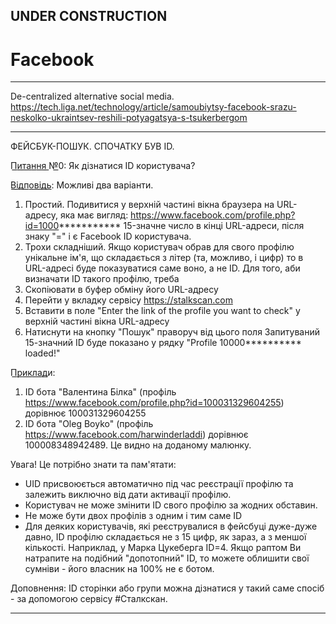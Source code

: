 
## UNDER CONSTRUCTION

# Facebook


---

De-centralized alternative social media.
https://tech.liga.net/technology/article/samoubiytsy-facebook-srazu-neskolko-ukraintsev-reshili-potyagatsya-s-tsukerbergom

---

ФЕЙСБУК-ПОШУК. СПОЧАТКУ БУВ ID.

П͟и͟т͟а͟н͟н͟я͟ ͟№͟0:
Як дізнатися ID користувача?

В͟і͟д͟п͟о͟в͟і͟д͟ь͟:
Можливі два варіанти.
1. Простий. Подивитися у верхній частині вікна браузера на URL-адресу, яка має вигляд:
https://www.facebook.com/profile.php?id=1000***********
15-значне число в кінці URL-адреси, після знаку "=" і є Facebook ID користувача.
2. Трохи складніший. Якщо користувач обрав для свого профілю унікальне ім'я, що складається з літер (та, можливо, і цифр) то в URL-адресі буде показуватися саме воно, а не ID.
Для того, аби визначати ID такого профілю, треба
1. Скопіювати в буфер обміну його URL-адресу
2. Перейти у вкладку сервісу https://stalkscan.com
3. Вставити в поле "Enter the link of the profile you want to check" у верхній частині вікна URL-адресу
4. Натиснути на кнопку "Пошук" праворуч від цього поля
Запитуваний 15-значний ID буде показано у рядку
"Profile 10000********** loaded!"

П͟р͟и͟к͟л͟а͟д͟и:
1. ID бота "Валентина Білка" (профіль https://www.facebook.com/profile.php?id=100031329604255) дорівнює 100031329604255
2. ID бота "Oleg Boyko" (профіль https://www.facebook.com/harwinderladdi)
дорівнює 100008348942489. Це видно на доданому малюнку.

Увага! Це потрібно знати та пам'ятати:
- UID присвоюється автоматично під час реєстрації профілю та залежить виключно від дати активації профілю.
- Користувач не може змінити ID свого профілю за жодних обставин.
- Не може бути двох профілів з одним і тим саме ID
- Для деяких користувачів, які реєструвалися в фейсбуці дуже-дуже давно, ID профілю складається не з 15 цифр, як зараз, а з меншої кількості. Наприклад, у Марка Цукеберга ID=4. Якщо раптом Ви натрапите на подібний "допотопний" ID, то можете облишити свої сумніви - його власник на 100% не є ботом.

Доповнення: ID сторінки або групи можна дізнатися у такий саме спосіб - за допомогою сервісу #Сталкскан. 

---